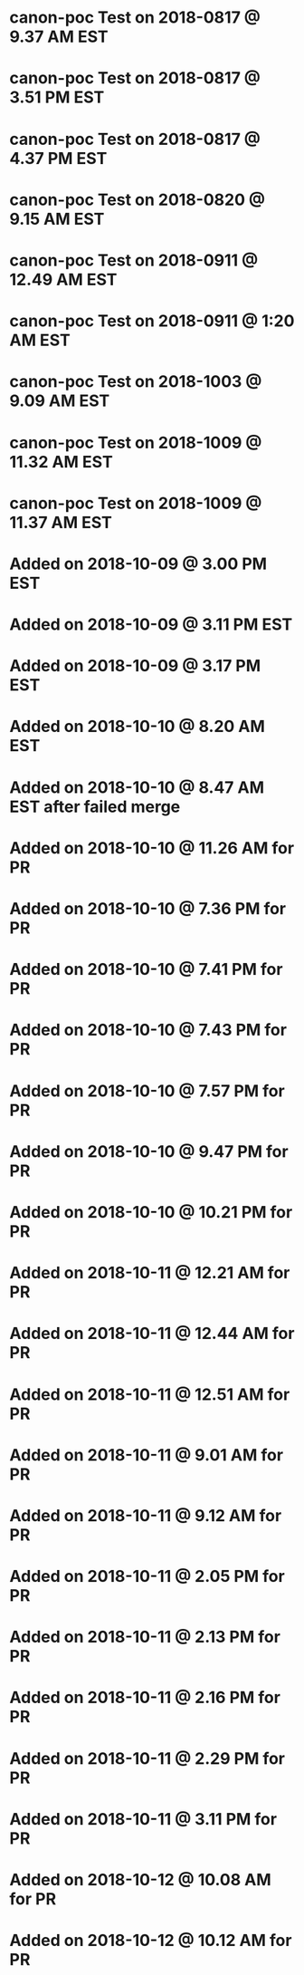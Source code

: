 # canon-poc Test on 2018-0817 @  9.37 AM EST
# canon-poc Test on 2018-0817 @  3.51 PM EST
# canon-poc Test on 2018-0817 @  4.37 PM EST
# canon-poc Test on 2018-0820 @  9.15 AM EST
# canon-poc Test on 2018-0911 @ 12.49 AM EST
# canon-poc Test on 2018-0911 @   1:20 AM EST
# canon-poc Test on 2018-1003 @ 9.09 AM EST
# canon-poc Test on 2018-1009 @ 11.32 AM EST
# canon-poc Test on 2018-1009 @ 11.37 AM EST
# Added on 2018-10-09 @ 3.00 PM EST
# Added on 2018-10-09 @ 3.11 PM EST
# Added on 2018-10-09 @ 3.17 PM EST
# Added on 2018-10-10 @ 8.20 AM EST
# Added on 2018-10-10 @ 8.47 AM EST after failed merge 
# Added on 2018-10-10 @ 11.26 AM for PR
# Added on 2018-10-10 @ 7.36 PM for PR
# Added on 2018-10-10 @ 7.41 PM for PR
# Added on 2018-10-10 @ 7.43 PM for PR
# Added on 2018-10-10 @ 7.57 PM for PR
# Added on 2018-10-10 @ 9.47 PM for PR
# Added on 2018-10-10 @ 10.21 PM for PR
# Added on 2018-10-11 @ 12.21 AM for PR
# Added on 2018-10-11 @ 12.44 AM for PR
# Added on 2018-10-11 @ 12.51 AM for PR
# Added on 2018-10-11 @  9.01 AM for PR
# Added on 2018-10-11 @  9.12 AM for PR
# Added on 2018-10-11 @  2.05 PM for PR
# Added on 2018-10-11 @  2.13 PM for PR
# Added on 2018-10-11 @  2.16 PM for PR
# Added on 2018-10-11 @  2.29 PM for PR
# Added on 2018-10-11 @  3.11 PM for PR
# Added on 2018-10-12 @  10.08 AM for PR
# Added on 2018-10-12 @  10.12 AM for PR
